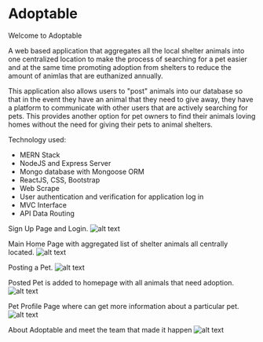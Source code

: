 # Adoptable

Welcome to Adoptable

A web based application that aggregates all the local shelter animals into one centralized location to make the process of searching for a pet easier and at the same time promoting adoption from shelters to reduce the amount of animlas that are euthanized annually.

This application also allows users to "post" animals into our database so that in the event they have an animal that they need to give away, they have a platform to communicate with other users that are actively searching for pets. This provides another option for pet owners to find their animals loving homes without the need for giving their pets to animal shelters. 

Technology used:

- MERN Stack
- NodeJS and Express Server
- Mongo database with Mongoose ORM
- ReactJS, CSS, Bootstrap
- Web Scrape
- User authentication and verification for application log in
- MVC Interface
- API Data Routing

Sign Up Page and Login.
 ![alt text](../../assets/images/ScreenShot1.png)


Main Home Page with aggregated list of shelter animals all centrally located.
 ![alt text](../../assets/images/ScreenShot2.png)


Posting a Pet.
 ![alt text](../../assets/images/ScreenShot3.png)


Posted Pet is added to homepage with all animals that need adoption.
 ![alt text](../../assets/images/ScreenShot4.png)


Pet Profile Page where can get more information about a particular pet.
 ![alt text](../../assets/images/ScreenShot5.png)


About Adoptable and meet the team that made it happen
 ![alt text](../../assets/images/ScreenShot6.png)

 
